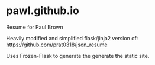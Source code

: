 pawl.github.io
==============

Resume for Paul Brown

Heavily modified and simplified flask/jinja2 version of: https://github.com/prat0318/json_resume

Uses Frozen-Flask to generate the generate the static site.
